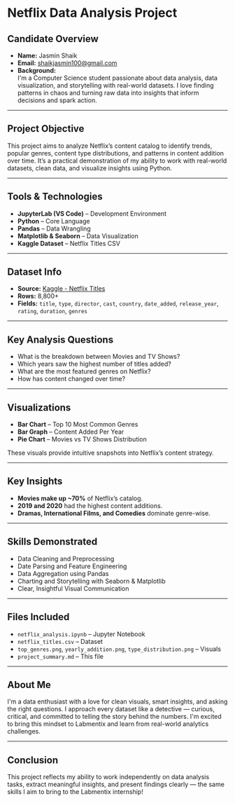 # Netflix Data Analysis Project

## Candidate Overview

- **Name:** Jasmin Shaik
- **Email:** shaikjasmin100@gmail.com
- **Background:**  
I'm a Computer Science student passionate about data analysis, data visualization, and storytelling with real-world datasets. I love finding patterns in chaos and turning raw data into insights that inform decisions and spark action.

---

## Project Objective

This project aims to analyze Netflix’s content catalog to identify trends, popular genres, content type distributions, and patterns in content addition over time. It’s a practical demonstration of my ability to work with real-world datasets, clean data, and visualize insights using Python.

---

## Tools & Technologies

- **JupyterLab (VS Code)** – Development Environment  
- **Python** – Core Language  
- **Pandas** – Data Wrangling  
- **Matplotlib & Seaborn** – Data Visualization  
- **Kaggle Dataset** – Netflix Titles CSV  

---

## Dataset Info

- **Source:** [Kaggle - Netflix Titles](https://www.kaggle.com/datasets/shivamb/netflix-shows)  
- **Rows:** 8,800+  
- **Fields:** `title`, `type`, `director`, `cast`, `country`, `date_added`, `release_year`, `rating`, `duration`, `genres`

---

## Key Analysis Questions

- What is the breakdown between Movies and TV Shows?
- Which years saw the highest number of titles added?
- What are the most featured genres on Netflix?
- How has content changed over time?

---

## Visualizations

- **Bar Chart** – Top 10 Most Common Genres  
- **Bar Graph** – Content Added Per Year  
- **Pie Chart** – Movies vs TV Shows Distribution  

These visuals provide intuitive snapshots into Netflix’s content strategy.

---

## Key Insights

- **Movies make up ~70%** of Netflix’s catalog.
- **2019 and 2020** had the highest content additions.
- **Dramas, International Films, and Comedies** dominate genre-wise.

---

## Skills Demonstrated

- Data Cleaning and Preprocessing  
- Date Parsing and Feature Engineering  
- Data Aggregation using Pandas  
- Charting and Storytelling with Seaborn & Matplotlib  
- Clear, Insightful Visual Communication

---

## Files Included

- `netflix_analysis.ipynb` – Jupyter Notebook  
- `netflix_titles.csv` – Dataset  
- `top_genres.png`, `yearly_addition.png`, `type_distribution.png` – Visuals  
- `project_summary.md` – This file

---

## About Me

I'm a data enthusiast with a love for clean visuals, smart insights, and asking the right questions. I approach every dataset like a detective — curious, critical, and committed to telling the story behind the numbers. I'm excited to bring this mindset to Labmentix and learn from real-world analytics challenges.

---

## Conclusion

This project reflects my ability to work independently on data analysis tasks, extract meaningful insights, and present findings clearly — the same skills I aim to bring to the Labmentix internship!

